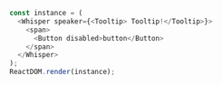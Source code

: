 <!--start-code-->

```js
const instance = (
  <Whisper speaker={<Tooltip> Tooltip!</Tooltip>}>
    <span>
      <Button disabled>button</Button>
    </span>
  </Whisper>
);
ReactDOM.render(instance);
```

<!--end-code-->

